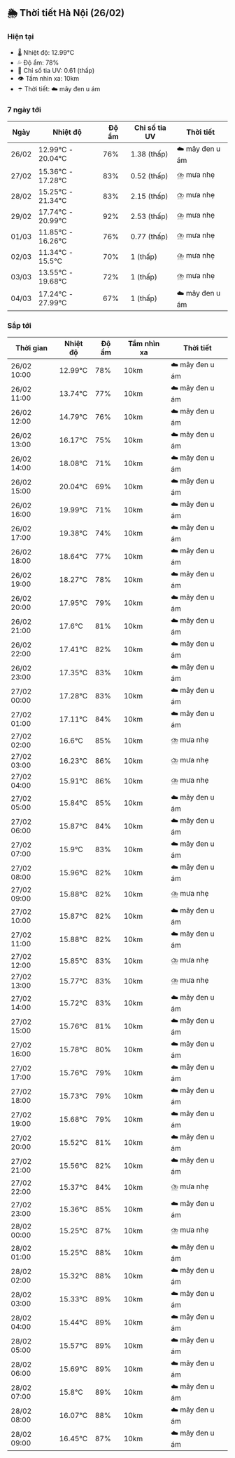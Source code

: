 ## 🌦️ Thời tiết Hà Nội (26/02)

### Hiện tại

- 🌡️ Nhiệt độ: 12.99℃
- 💦 Độ ẩm: 78%
- 🌟 Chỉ số tia UV: 0.61 (thấp)
- 👁️ Tầm nhìn xa: 10km
- ☂️ Thời tiết: ☁️ mây đen u ám

### 7 ngày tới

| Ngày | Nhiệt độ | Độ ẩm | Chỉ số tia UV | Thời tiết |
| --- | --- | --- | --- | --- |
| 26/02 | 12.99℃ - 20.04℃ | 76% | 1.38 (thấp) | ☁️ mây đen u ám |
| 27/02 | 15.36℃ - 17.28℃ | 83% | 0.52 (thấp) | ⛈️ mưa nhẹ |
| 28/02 | 15.25℃ - 21.34℃ | 83% | 2.15 (thấp) | ⛈️ mưa nhẹ |
| 29/02 | 17.74℃ - 20.99℃ | 92% | 2.53 (thấp) | ⛈️ mưa nhẹ |
| 01/03 | 11.85℃ - 16.26℃ | 76% | 0.77 (thấp) | ⛈️ mưa nhẹ |
| 02/03 | 11.34℃ - 15.5℃ | 70% | 1 (thấp) | ⛈️ mưa nhẹ |
| 03/03 | 13.55℃ - 19.68℃ | 72% | 1 (thấp) | ⛈️ mưa nhẹ |
| 04/03 | 17.24℃ - 27.99℃ | 67% | 1 (thấp) | ☁️ mây đen u ám |

### Sắp tới

| Thời gian | Nhiệt độ | Độ ẩm | Tầm nhìn xa | Thời tiết |
| --- | --- | --- | --- | --- |
| 26/02 10:00 | 12.99℃ | 78% | 10km | ☁️ mây đen u ám |
| 26/02 11:00 | 13.74℃ | 77% | 10km | ☁️ mây đen u ám |
| 26/02 12:00 | 14.79℃ | 76% | 10km | ☁️ mây đen u ám |
| 26/02 13:00 | 16.17℃ | 75% | 10km | ☁️ mây đen u ám |
| 26/02 14:00 | 18.08℃ | 71% | 10km | ☁️ mây đen u ám |
| 26/02 15:00 | 20.04℃ | 69% | 10km | ☁️ mây đen u ám |
| 26/02 16:00 | 19.99℃ | 71% | 10km | ☁️ mây đen u ám |
| 26/02 17:00 | 19.38℃ | 74% | 10km | ☁️ mây đen u ám |
| 26/02 18:00 | 18.64℃ | 77% | 10km | ☁️ mây đen u ám |
| 26/02 19:00 | 18.27℃ | 78% | 10km | ☁️ mây đen u ám |
| 26/02 20:00 | 17.95℃ | 79% | 10km | ☁️ mây đen u ám |
| 26/02 21:00 | 17.6℃ | 81% | 10km | ☁️ mây đen u ám |
| 26/02 22:00 | 17.41℃ | 82% | 10km | ☁️ mây đen u ám |
| 26/02 23:00 | 17.35℃ | 83% | 10km | ☁️ mây đen u ám |
| 27/02 00:00 | 17.28℃ | 83% | 10km | ☁️ mây đen u ám |
| 27/02 01:00 | 17.11℃ | 84% | 10km | ☁️ mây đen u ám |
| 27/02 02:00 | 16.6℃ | 85% | 10km | ⛈️ mưa nhẹ |
| 27/02 03:00 | 16.23℃ | 86% | 10km | ⛈️ mưa nhẹ |
| 27/02 04:00 | 15.91℃ | 86% | 10km | ⛈️ mưa nhẹ |
| 27/02 05:00 | 15.84℃ | 85% | 10km | ☁️ mây đen u ám |
| 27/02 06:00 | 15.87℃ | 84% | 10km | ☁️ mây đen u ám |
| 27/02 07:00 | 15.9℃ | 83% | 10km | ☁️ mây đen u ám |
| 27/02 08:00 | 15.96℃ | 82% | 10km | ☁️ mây đen u ám |
| 27/02 09:00 | 15.88℃ | 82% | 10km | ⛈️ mưa nhẹ |
| 27/02 10:00 | 15.87℃ | 82% | 10km | ☁️ mây đen u ám |
| 27/02 11:00 | 15.88℃ | 82% | 10km | ☁️ mây đen u ám |
| 27/02 12:00 | 15.85℃ | 83% | 10km | ⛈️ mưa nhẹ |
| 27/02 13:00 | 15.77℃ | 83% | 10km | ⛈️ mưa nhẹ |
| 27/02 14:00 | 15.72℃ | 83% | 10km | ☁️ mây đen u ám |
| 27/02 15:00 | 15.76℃ | 81% | 10km | ☁️ mây đen u ám |
| 27/02 16:00 | 15.78℃ | 80% | 10km | ☁️ mây đen u ám |
| 27/02 17:00 | 15.76℃ | 79% | 10km | ☁️ mây đen u ám |
| 27/02 18:00 | 15.73℃ | 79% | 10km | ☁️ mây đen u ám |
| 27/02 19:00 | 15.68℃ | 79% | 10km | ☁️ mây đen u ám |
| 27/02 20:00 | 15.52℃ | 81% | 10km | ☁️ mây đen u ám |
| 27/02 21:00 | 15.56℃ | 82% | 10km | ☁️ mây đen u ám |
| 27/02 22:00 | 15.37℃ | 84% | 10km | ⛈️ mưa nhẹ |
| 27/02 23:00 | 15.36℃ | 85% | 10km | ☁️ mây đen u ám |
| 28/02 00:00 | 15.25℃ | 87% | 10km | ⛈️ mưa nhẹ |
| 28/02 01:00 | 15.25℃ | 88% | 10km | ☁️ mây đen u ám |
| 28/02 02:00 | 15.32℃ | 88% | 10km | ☁️ mây đen u ám |
| 28/02 03:00 | 15.33℃ | 89% | 10km | ☁️ mây đen u ám |
| 28/02 04:00 | 15.44℃ | 89% | 10km | ☁️ mây đen u ám |
| 28/02 05:00 | 15.57℃ | 89% | 10km | ☁️ mây đen u ám |
| 28/02 06:00 | 15.69℃ | 89% | 10km | ☁️ mây đen u ám |
| 28/02 07:00 | 15.8℃ | 89% | 10km | ☁️ mây đen u ám |
| 28/02 08:00 | 16.07℃ | 88% | 10km | ☁️ mây đen u ám |
| 28/02 09:00 | 16.45℃ | 87% | 10km | ☁️ mây đen u ám |
